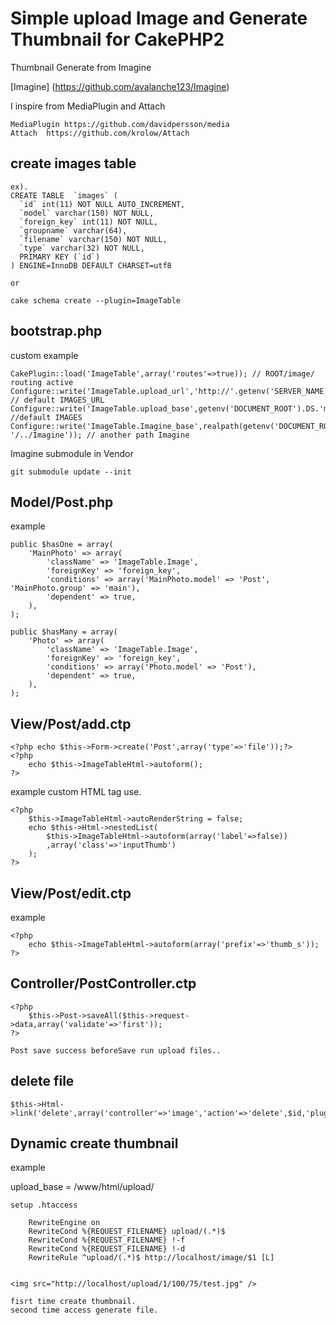 Simple upload Image and Generate Thumbnail for CakePHP2
=======================================================

Thumbnail Generate from Imagine

[Imagine] (https://github.com/avalanche123/Imagine)

I inspire from MediaPlugin and Attach

	MediaPlugin https://github.com/davidpersson/media
	Attach  https://github.com/krolow/Attach


create images table
-----
	ex).
	CREATE TABLE  `images` (
	  `id` int(11) NOT NULL AUTO_INCREMENT,
	  `model` varchar(150) NOT NULL,
	  `foreign_key` int(11) NOT NULL,
	  `groupname` varchar(64),
	  `filename` varchar(150) NOT NULL,
	  `type` varchar(32) NOT NULL,
	  PRIMARY KEY (`id`)
	) ENGINE=InnoDB DEFAULT CHARSET=utf8

	or

	cake schema create --plugin=ImageTable


bootstrap.php
-----
custom example
	
	CakePlugin::load('ImageTable',array('routes'=>true)); // ROOT/image/ routing active
	Configure::write('ImageTable.upload_url','http://'.getenv('SERVER_NAME').DS.'media'); // default IMAGES_URL
	Configure::write('ImageTable.upload_base',getenv('DOCUMENT_ROOT').DS.'media'); //default IMAGES
	Configure::write('ImageTable.Imagine_base',realpath(getenv('DOCUMENT_ROOT'). '/../Imagine')); // another path Imagine


Imagine submodule in Vendor

	git submodule update --init

Model/Post.php
-----
example

	public $hasOne = array(
		'MainPhoto' => array(
			'className' => 'ImageTable.Image',
			'foreignKey' => 'foreign_key',
			'conditions' => array('MainPhoto.model' => 'Post', 'MainPhoto.group' => 'main'),
			'dependent' => true,
		),
	);

	public $hasMany = array(
		'Photo' => array(
			'className' => 'ImageTable.Image',
			'foreignKey' => 'foreign_key',
			'conditions' => array('Photo.model' => 'Post'),
			'dependent' => true,
		),
	);

View/Post/add.ctp
-----
	<?php echo $this->Form->create('Post',array('type'=>'file'));?>
	<?php
		echo $this->ImageTableHtml->autoform();
	?>

example custom HTML tag use.

	<?php
		$this->ImageTableHtml->autoRenderString = false;
		echo $this->Html->nestedList(
			$this->ImageTableHtml->autoform(array('label'=>false))
			,array('class'=>'inputThumb')
		);
	?>


View/Post/edit.ctp
-----
example

	<?php
		echo $this->ImageTableHtml->autoform(array('prefix'=>'thumb_s'));
	?>


Controller/PostController.ctp
-----
	<?php
		$this->Post->saveAll($this->request->data,array('validate'=>'first'));
	?>

	Post save success beforeSave run upload files..


delete file
-----
	
	$this->Html->link('delete',array('controller'=>'image','action'=>'delete',$id,'plugin'=>'ImageTable'));
	


Dynamic create thumbnail
-----
example

upload_base = /www/html/upload/

	setup .htaccess

		RewriteEngine on
		RewriteCond %{REQUEST_FILENAME} upload/(.*)$
		RewriteCond %{REQUEST_FILENAME} !-f
		RewriteCond %{REQUEST_FILENAME} !-d
		RewriteRule ^upload/(.*)$ http://localhost/image/$1 [L]
	
		
	<img src="http://localhost/upload/1/100/75/test.jpg" />

	fisrt time create thumbnail.
	second time access generate file.
		


